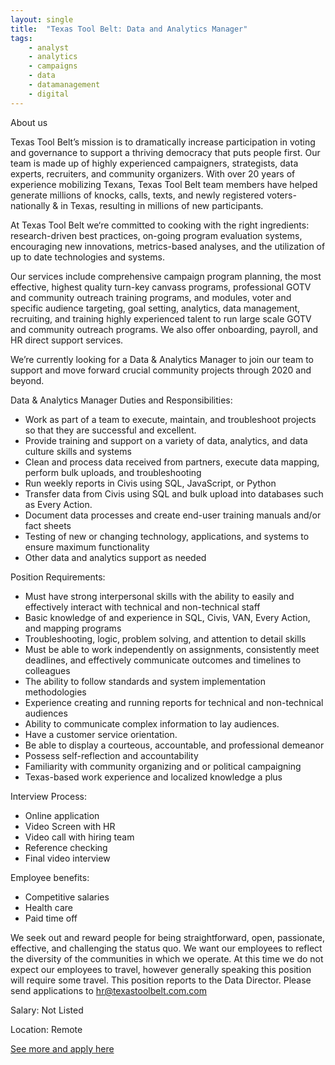```yaml
---
layout: single
title:  "Texas Tool Belt: Data and Analytics Manager"
tags: 
    - analyst
    - analytics
    - campaigns
    - data
    - datamanagement
    - digital
---
```

About us

Texas Tool Belt’s mission is to dramatically increase participation in voting and governance to support a thriving democracy that puts people first. Our team is made up of highly experienced campaigners, strategists, data experts, recruiters, and community organizers.  With over 20 years of experience mobilizing Texans, Texas Tool Belt team members have helped generate millions of knocks, calls, texts, and newly registered voters- nationally & in Texas, resulting in millions of new participants.  

At Texas Tool Belt we‘re committed to cooking with the right ingredients:  research-driven best practices, on-going program evaluation systems, encouraging new innovations, metrics-based analyses, and the utilization of up to date technologies and systems.

Our services include comprehensive campaign program planning, the most effective, highest quality turn-key canvass programs, professional GOTV and community outreach training programs, and modules, voter and specific audience targeting, goal setting, analytics, data management, recruiting, and training highly experienced talent to run large scale GOTV and community outreach programs. We also offer onboarding, payroll, and HR direct support services.

We’re currently looking for a Data &  Analytics Manager to join our team to support and move forward crucial community projects through 2020 and beyond. 

Data & Analytics Manager
Duties and Responsibilities:
* Work as part of a team to execute, maintain, and troubleshoot projects so that they are successful and excellent.   
* Provide training and support on a variety of data, analytics, and data culture  skills and systems
* Clean and process data received from partners, execute data mapping, perform bulk uploads, and troubleshooting
* Run weekly reports in Civis using SQL, JavaScript, or Python 
* Transfer data from Civis using SQL and bulk upload into databases such as Every Action. 
* Document data processes and create end-user training manuals and/or fact sheets
* Testing of new or changing technology, applications, and systems to ensure maximum functionality 
* Other data and analytics support as needed

Position Requirements: 
* Must have strong interpersonal skills with the ability to easily and effectively interact with technical and non-technical staff
* Basic knowledge of and experience in SQL, Civis, VAN, Every Action, and mapping programs 
* Troubleshooting, logic, problem solving, and attention to detail skills
* Must be able to work independently on assignments, consistently meet deadlines, and effectively communicate outcomes and timelines to colleagues 
* The ability to follow standards and system implementation methodologies
* Experience creating and running reports for technical and non-technical audiences
* Ability to communicate complex information to lay audiences.
* Have a customer service orientation.
* Be able to display a courteous, accountable, and professional demeanor
* Possess self-reflection and accountability
* Familiarity with community  organizing and or political campaigning
* Texas-based work experience and localized knowledge a plus


Interview Process:
* Online application
* Video Screen with HR
* Video call with hiring team
* Reference checking
* Final video interview


Employee benefits: 
* Competitive salaries
* Health care 
* Paid time off

We seek out and reward people for being straightforward, open, passionate, effective, and challenging the status quo. We want our employees to reflect the diversity of the communities in which we operate.  At this time we do not expect our employees to travel, however generally speaking this position will require some travel.  This position reports to the Data Director.  Please send applications to hr@texastoolbelt.com.com

Salary: Not Listed

Location: Remote


[See more and apply here](https://texastoolbelt.bamboohr.com/jobs/view.php?id=30&source=other)
